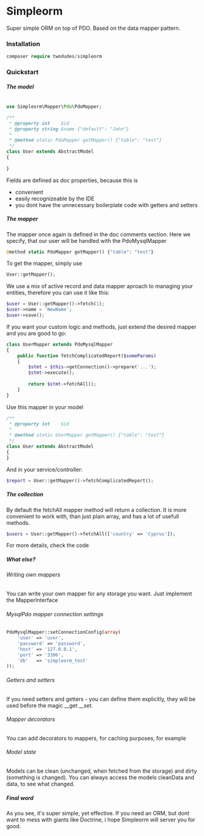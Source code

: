 Simpleorm
=========
Super simple ORM on top of PDO. Based on the data mapper pattern.

### Installation

```php
composer require twodudes/simpleorm
```

### Quickstart

##### The model

```php

use Simpleorm\Mapper\Pdo\PdoMapper;

/**
 * @property int    $id
 * @property string $name {"default": "John"}
 *
 * @method static PdoMapper getMapper() {"table": "test"}
 */
class User extends AbstractModel
{
    
}
```

Fields are defined as doc properties, because this is 
* convenient
* easily recognizeable by the IDE
* you dont have the unnecessary boilerplate code with getters and setters

##### The mapper

The mapper once again is defined in the doc comments section. Here we specify, that our user will be handled with the PdoMysqlMapper

```php
@method static PdoMapper getMapper() {"table": "test"}
```

To get the mapper, simply use

```php
User::getMapper();
```

We use a mix of active record and data mapper aproach to managing your entities, therefore you can use it like this:

```php
$user = User::getMapper()->fetch(1);
$user->name = 'NewName';
$user->save();
```

If you want your custom logic and methods, just extend the desired mapper and you are good to go:

```php
class UserMapper extends PdoMysqlMapper 
{
    public function fetchComplicatedReport($someParams)
    {
        $stmt = $this->getConnection()->prepare('...');
        $stmt->execute();
        
        return $stmt->fetchAll();
    }
}
```
Use this mapper in your model

```php
/**
 * @property int    $id
 *
 * @method static UserMapper getMapper() {"table": "test"}
 */
class User extends AbstractModel
{
}
```
And in your service/controller:

```php
$report = User::getMapper()->fetchComplicatedReport();
```

##### The collection

By default the fetchAll mapper method will return a collection. It is more convenient to work with, than just plain array, and has a lot of usefull methods.

```php
$users = User::getMapper()->fetchAll(['country' => 'Cyprus']);
```

For more details, check the code

##### What else?

###### Writing own mappers

You can write your own mapper for any storage you want. Just implement the MapperInterface

###### MysqlPdo mapper connection settings

```php
PdoMysqlMapper::setConnectionConfig(array(
    'user' => 'user',
    'password' => 'password',
    'host' => '127.0.0.1',
    'port' => '3306',
    'db'   => 'simpleorm_test'
));
```

###### Getters and setters

If you need setters and getters - you can define them explicitly, they will be used before the magic __get __set.

###### Mapper decorators

You can add decorators to mappers, for caching purposes, for example

###### Model state

Models can be clean (unchanged, when fetched from the storage) and dirty (something is changed). You can always access the models
cleanData and data, to see what changed.

##### Final word

As you see, it's super simple, yet effective. If you need an ORM, but dont want to mess with giants like Doctrine, i hope Simpleorm will server you for good.
